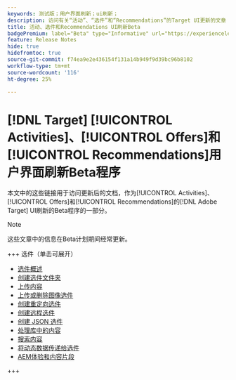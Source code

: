 ```yaml
---
keywords: 测试版；用户界面刷新；ui刷新；
description: 访问有关“活动”、“选件”和“Recommendations”的Target UI更新的文章
title: 活动、选件和Recommendations UI刷新Beta
badgePremium: label="Beta" type="Informative" url="https://experienceleague.adobe.com/docs/target/using/introduction/intro.html?lang=en#beta newtab=true" tooltip="了解 [!DNL Target] Beta计划。"
feature: Release Notes
hide: true
hidefromtoc: true
source-git-commit: f74ea9e2e436154f131a14b949f9d39bc96b8102
workflow-type: tm+mt
source-wordcount: '116'
ht-degree: 25%

---
```


# [!DNL Target] [!UICONTROL Activities]、[!UICONTROL Offers]和[!UICONTROL Recommendations]用户界面刷新Beta程序

本文中的这些链接用于访问更新后的文档，作为[!UICONTROL Activities]、[!UICONTROL Offers]和[!UICONTROL Recommendations]的[!DNL Adobe Target] UI刷新的Beta程序的一部分。

>[!NOTE]
>
>这些文章中的信息在Beta计划期间经常更新。

+++ 选件（单击可展开）

* [选件概述](/help/main/c-experiences/c-manage-content/manage-content-beta.md)
* [创建选件文件夹](/help/main/c-experiences/c-manage-content/create-content-folder-beta.md)
* [上传内容](/help/main/c-experiences/c-manage-content/assets-upload-beta.md)
* [上传或删除图像选件](/help/main/c-experiences/c-manage-content/assets-upload-beta.md)
* [创建重定向选件](/help/main/c-experiences/c-manage-content/offer-redirect-beta.md)
* [创建远程选件](/help/main/c-experiences/c-manage-content/about-remote-offers-beta.md)
* [创建 JSON 选件](/help/main/c-experiences/c-manage-content/create-json-offer-beta.md)
* [处理库中的内容](/help/main/c-experiences/c-manage-content/assets-working-beta.md)
* [搜索内容](/help/main/c-experiences/c-manage-content/filter-and-search-content.md)
* [将动态数据传递给选件](/help/main/c-experiences/c-manage-content/passing-profile-attributes-to-the-html-offer.md)
* [AEM体验和内容片段](/help/main/c-experiences/c-manage-content/aem-experience-fragments.md)

+++


